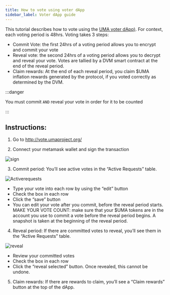 ```yaml
---
title: How to vote using voter dApp
sidebar_label: Voter dApp guide
---
```


This tutorial describes how to vote using the [UMA voter dApp)](https://vote.umaproject.org/). For context, each voting period is 48hrs. Voting takes 3 steps:
- Commit Vote: the first 24hrs of a voting period allows you to encrypt and commit your vote
- Reveal vote: the second 24hrs of a voting period allows you to decrypt and reveal your vote. Votes are tallied by a DVM smart contract at the end of the reveal period. 
- Claim rewards: At the end of each reveal period, you claim $UMA inflation rewards generated by the protocol, if you voted correctly as determined by the DVM. 

:::danger

You must commit `AND` reveal your vote in order for it to be counted

:::

## Instructions:

1. Go to http://vote.umaproject.org/

2. Connect your metamask wallet and sign the transaction

![sign](/docs/tutorials/votingdApp_sign.png)

3. Commit period: You’ll see active votes in the “Active Requests” table. 

![Activerequests](/docs/tutorials/votingdApp_activerequests.png)
- Type your vote into each row by using the “edit” button
- Check the box in each row 
- Click the “save” button
- You can edit your vote after you commit, before the reveal period starts.
  MAKE YOUR VOTE COUNT: make sure that your $UMA tokens are in the account you use to commit a vote before the reveal period begins. A snapshot is taken at the beginning of the reveal period. 

4. Reveal period: If there are committed votes to reveal, you’ll see them in the “Active Requests” table. 

![reveal](/docs/tutorials/votingdApp_reveal.png)
- Review your committed votes
- Check the box in each row
- Click the “reveal selected” button. Once revealed, this cannot be undone. 

5. Claim rewards: If there are rewards to claim, you’ll see a “Claim rewards” button at the top of the dApp.





